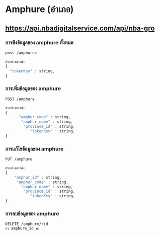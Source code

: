 # Amphure (อำเภอ)

## https://api.nbadigitalservice.com/api/nba-gro

### การดึงข้อมูลของ amphure ทั้งหมด

```http
post /amphures
```

```javascript
ตัวอย่างการส่ง
{
  "tokenKey" : string,
}
```

### การเพิ่มข้อมูลของ amphure

```http
POST /amphure
```

```javascript
ตัวอย่างการส่ง
{
      "amphur_code" : string,
       "amphur_name" : string,
        "province_id" : string,
           "tokenKey" : string,
}
```

### การแก้ไขข้อมูลของ amphure

```http
PUT /amphure
```

```javascript
ตัวอย่างการส่ง
{
    "amphur_id" : string,
     "amphur_code" : string,
       "amphur_name" : string,
        "province_id" : string,
           "tokenKey" : string,
}

```

### การลบข้อมูลของ amphure

```http
DELETE /amphure/:id
ส่ง amphure_id มา
```

